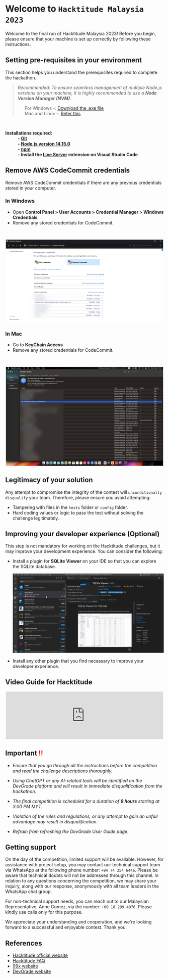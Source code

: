 # Welcome to `Hacktitude Malaysia 2023`

Welcome to the final run of Hacktitude Malaysia 2023! Before you begin, please ensure that your machine is set up correctly by following these instructions.

## Setting pre-requisites in your environment

This section helps you understand the prerequisites required to complete the hackathon.

> _Recommended: To ensure seamless management of multiple Node.js versions on your machine, it is highly recommended to use a **Node Version Manager (NVM)**._
> <p>
> &ensp; &ensp;  For Windows -: <a href="https://github.com/coreybutler/nvm-windows/releases/download/1.1.11/nvm-setup.exe" target="_blank">Download the .exe file</a>
> <br> 
> &ensp; &ensp;  Mac and Linux -: <a href="https://github.com/nvm-sh/nvm/blob/master/README.md#installing-and-updating" target="_blank">Refer this</a>

<br>
   
**Installations required:**<br>
   &ensp; &ensp; &ensp; &ensp;**- <a href="https://git-scm.com/downloads" target="_blank">Git</a>**<br>
   &ensp; &ensp; &ensp; &ensp;**- <a href="https://nodejs.org/ja/blog/release/v14.15.0" target="_blank">Node.js version 14.15.0</a>**<br>
   &ensp; &ensp; &ensp; &ensp;**- <a href="https://www.npmjs.com/" target="_blank">npm</a>**<br>
   &ensp; &ensp; &ensp; &ensp;**- Install the <a href="https://www.geeksforgeeks.org/how-to-enable-live-server-on-visual-studio-code/" target="_blank">Live Server</a> extension on Visual Studio Code**<br>

## Remove AWS CodeCommit credentials

Remove AWS CodeCommit credentials if there are any previous credentials stored in your computer.

### In Windows

* Open **Control Panel > User Accounts > Credential Manager > Windows Credentials**
* Remove any stored credentials for CodeCommit.

<br>

<p align="center">
  <img src="./images/Windows Credentials.png" width="500px">
</p>

### In Mac

* Go to **KeyChain Access**
* Remove any stored credentials for CodeCommit.

<br>

<p align="center">
  <img src="./images/MAC Credentials.png" width="500px">
</p>

## Legitimacy of your solution

Any attempt to compromise the integrity of the contest will `unconditionally disqualify` your team. Therefore, please ensure you avoid attempting:

- Tampering with files in the `tests` folder or `config` folder.
- Hard coding values or logic to pass the test without solving the challenge legitimately.

## Improving your developer experience (Optional)

This step is not mandatory for working on the Hacktitude challenges, but it may improve your development experience. You can consider the following:

- Install a plugin for **SQLite Viewer** on your IDE so that you can explore the SQLite database.
  <p align="center">
  <img src="./images/Code_bQgIDTxJNp.png" width="500px">
  </p>
- Install any other plugin that you find necessary to improve your developer experience.

## Video Guide for Hacktitude

<p align="center">
   <iframe src="https://www.youtube.com/embed/g64E2xITyLE" title="YouTube video player" frameborder="0" allow="accelerometer; autoplay; clipboard-write; encrypted-media; gyroscope; picture-in-picture; web-share" allowfullscreen width="500px"></iframe>
</p>

##  Important <span style='color: red;'>!!</span> 

* _Ensure that you go through all the instructions before the competition and read the challenge descriptions thoroughly._

* _Using ChatGPT or any AI-related tools will be identified on the DevGrade platform and will result in immediate disqualification from the hackathon._

* _The  final competition is scheduled for a duration of **9 hours** starting at 3.00 PM MYT._

* _Violation of the rules and regulations, or any attempt to gain an unfair advantage may result in disqualification._

* _Refrain from refreshing the DevGrade User Guide page._

## Getting support

On the day of the competition, limited support will be available. However, for assistance with project setup, you may contact our technical support team via WhatsApp at the following phone number: `+94 74 354 6446`. Please be aware that technical doubts will not be addressed through this channel. In relation to any questions concerning the competition, we may share your inquiry, along with our response, anonymously with all team leaders in the WhatsApp chat group.

For non-technical support needs, you can reach out to our Malaysian Representative, Anne Gomez, via the number: `+60 18 299 4076`. Please kindly use calls only for this purpose.

We appreciate your understanding and cooperation, and we're looking forward to a successful and enjoyable contest. Thank you.

## References

- <a href="https://www.hacktitude.io" target="_blank">Hacktitude official website</a>
- <a href="https://www.hacktitude.io/faq" target="_blank">Hacktitude FAQ</a>
- <a href="https://99x.io" target="_blank">99x website</a>
- <a href="https://devgrade.io/" target="_blank">DevGrade website</a>
